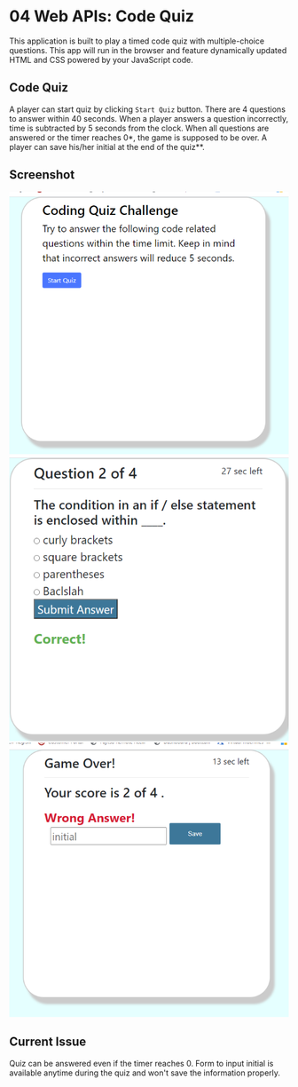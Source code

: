 # 04 Web APIs: Code Quiz

This application is built to play a timed code quiz with multiple-choice questions. This app will run in the browser and feature dynamically updated HTML and CSS powered by your JavaScript code.

## Code Quiz
A player can start quiz by clicking `Start Quiz` button. 
There are 4 questions to answer within 40 seconds. 
When a player answers a question incorrectly,
time is subtracted by 5 seconds from the clock.
When all questions are answered or the timer reaches 0*, the game is supposed to be over.
A player can save his/her initial at the end of the quiz**.

## Screenshot
![Quiz start](/Assets/img/start_screen.png)
![Generate password](/Assets/img/question_screen.png)
![Select criteria](/Assets/img/end_screen.png)

## Current Issue
Quiz can be answered even if the timer reaches 0.
Form to input initial is available anytime during the quiz and won't save the information properly. 